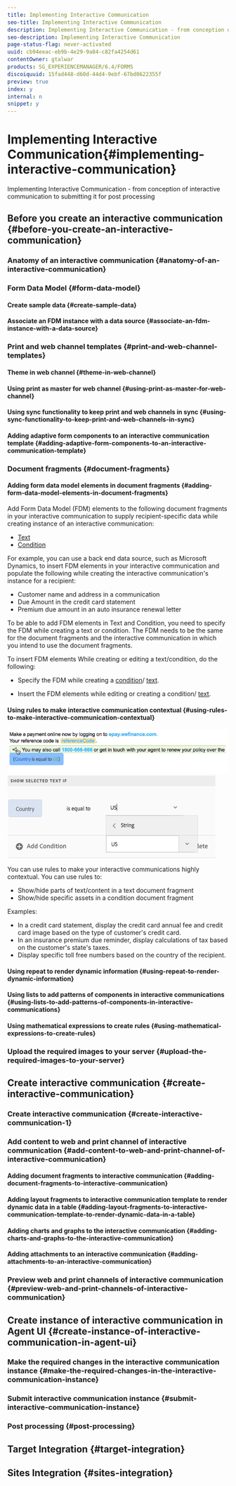 ```yaml
---
title: Implementing Interactive Communication
seo-title: Implementing Interactive Communication
description: Implementing Interactive Communication - from conception of interactive communication to submitting it for post processing
seo-description: Implementing Interactive Communication
page-status-flag: never-activated
uuid: cb94eeac-eb9b-4e29-9a84-c82fa4254d61
contentOwner: gtalwar
products: SG_EXPERIENCEMANAGER/6.4/FORMS
discoiquuid: 15fad448-d60d-44d4-9ebf-67bd0622355f
preview: true
index: y
internal: n
snippet: y
---
```


# Implementing Interactive Communication{#implementing-interactive-communication}

Implementing Interactive Communication - from conception of interactive communication to submitting it for post processing

## Before you create an interactive communication {#before-you-create-an-interactive-communication}

### Anatomy of an interactive communication {#anatomy-of-an-interactive-communication}

### Form Data Model {#form-data-model}

#### Create sample data {#create-sample-data}

#### Associate an FDM instance with a data source {#associate-an-fdm-instance-with-a-data-source}

### Print and web channel templates {#print-and-web-channel-templates}

#### Theme in web channel {#theme-in-web-channel}

#### Using print as master for web channel {#using-print-as-master-for-web-channel}

#### Using sync functionality to keep print and web channels in sync {#using-sync-functionality-to-keep-print-and-web-channels-in-sync}

#### Adding adaptive form components to an interactive communication template {#adding-adaptive-form-components-to-an-interactive-communication-template}

### Document fragments {#document-fragments}

<!--
Comment Type: annotation
Last Modified By: gtalwar
Last Modified Date: 2018-02-14T12:13:32.560-0500
theme mandatory with web template - either the web template has a theme or while creating the IC you specify a theme
-->

#### Adding form data model elements in document fragments {#adding-form-data-model-elements-in-document-fragments}

Add Form Data Model (FDM) elements to the following document fragments in your interactive communication to supply recipient-specific data while creating instance of an interactive communication:

* [Text](/forms/using/text-interactive-communications) 
* [Condition](/forms/using/condition-interactive-communications)

For example, you can use a back end data source, such as Microsoft Dynamics, to insert FDM elements in your interactive communication and populate the following while creating the interactive communication's instance for a recipient:

* Customer name and address in a communication
* Due Amount in the credit card statement
* Premium due amount in an auto insurance renewal letter

To be able to add FDM elements in Text and Condition, you need to specify the FDM while creating a text or condition. The FDM needs to be the same for the document fragments and the interactive communication in which you intend to use the document fragments.

To insert FDM elements While creating or editing a text/condition, do the following:

* Specify the FDM while creating a [condition](/forms/using/condition-interactive-communications#CreateCondition)/ [text](/forms/using/text-interactive-communications#CreateText). 

* Insert the FDM elements while editing or creating a condition/ [text](/forms/using/text-interactive-communications#FDM).

#### Using rules to make interactive communication contextual {#using-rules-to-make-interactive-communication-contextual}

![](assets/AppliedRuleText.png) ![](assets/RuleEditorFDM-1.png)

You can use rules to make your interactive communications highly contextual. You can use rules to:

* Show/hide parts of text/content in a text document fragment
* Show/hide specific assets in a condition document fragment

Examples:

* In a credit card statement, display the credit card annual fee and credit card image based on the type of customer's credit card.
* In an insurance premium due reminder, display calculations of tax based on the customer's state's taxes.
* Display specific toll free numbers based on the country of the recipient.

#### Using repeat to render dynamic information {#using-repeat-to-render-dynamic-information}

#### Using lists to add patterns of components in interactive communications {#using-lists-to-add-patterns-of-components-in-interactive-communications}

#### Using mathematical expressions to create rules {#using-mathematical-expressions-to-create-rules}

### Upload the required images to your server {#upload-the-required-images-to-your-server}

## Create interactive communication {#create-interactive-communication}

### Create interactive communication {#create-interactive-communication-1}

<!--
Comment Type: annotation
Last Modified By: gtalwar
Last Modified Date: 2018-02-14T06:29:50.479-0500
post process aem forms workflow
-->

### Add content to web and print channel of interactive communication {#add-content-to-web-and-print-channel-of-interactive-communication}

#### Adding document fragments to interactive communication {#adding-document-fragments-to-interactive-communication}

#### Adding layout fragments to interactive communication template to render dynamic data in a table {#adding-layout-fragments-to-interactive-communication-template-to-render-dynamic-data-in-a-table}

#### Adding charts and graphs to the interactive communication {#adding-charts-and-graphs-to-the-interactive-communication}

#### Adding attachments to an interactive communication {#adding-attachments-to-an-interactive-communication}

### Preview web and print channels of interactive communication {#preview-web-and-print-channels-of-interactive-communication}

<!--
Comment Type: annotation
Last Modified By: gtalwar
Last Modified Date: 2018-02-14T06:36:34.496-0500
ad theme web template theme component theme (style layer) Edit > Style - then for a component you can edit the formatting properties
-->

## Create instance of interactive communication in Agent UI {#create-instance-of-interactive-communication-in-agent-ui}

### Make the required changes in the interactive communication instance {#make-the-required-changes-in-the-interactive-communication-instance}

### Submit interactive communication instance {#submit-interactive-communication-instance}

### Post processing {#post-processing}

## Target Integration {#target-integration}

<!--
Comment Type: annotation
Last Modified By: gtalwar
Last Modified Date: 2018-02-14T06:38:29.163-0500
talk to paras or anish
-->

<!--
Comment Type: annotation
Last Modified By: gtalwar
Last Modified Date: 2018-02-14T06:39:43.677-0500
talk to paras or anish for details
-->

## Sites Integration {#sites-integration}

<!--
Comment Type: annotation
Last Modified By: gtalwar
Last Modified Date: 2018-02-14T06:41:20.281-0500
check if there is existing documentation about this from AF
-->

